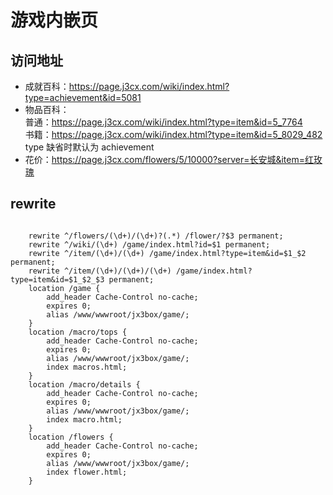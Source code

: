 # 游戏内嵌页

## 访问地址

-   成就百科：https://page.j3cx.com/wiki/index.html?type=achievement&id=5081
-   物品百科：  
    普通：https://page.j3cx.com/wiki/index.html?type=item&id=5_7764  
    书籍：https://page.j3cx.com/wiki/index.html?type=item&id=5_8029_482  
    type 缺省时默认为 achievement
-   花价：https://page.j3cx.com/flowers/5/10000?server=长安城&item=红玫瑰

## rewrite

```

    rewrite ^/flowers/(\d+)/(\d+)?(.*) /flower/?$3 permanent;
    rewrite ^/wiki/(\d+) /game/index.html?id=$1 permanent;
    rewrite ^/item/(\d+)/(\d+) /game/index.html?type=item&id=$1_$2 permanent;
    rewrite ^/item/(\d+)/(\d+)/(\d+) /game/index.html?type=item&id=$1_$2_$3 permanent;
    location /game {
        add_header Cache-Control no-cache;
        expires 0;
        alias /www/wwwroot/jx3box/game/;
    }
    location /macro/tops {
        add_header Cache-Control no-cache;
        expires 0;
        alias /www/wwwroot/jx3box/game/;
        index macros.html;
    }
    location /macro/details {
        add_header Cache-Control no-cache;
        expires 0;
        alias /www/wwwroot/jx3box/game/;
        index macro.html;
    }
    location /flowers {
        add_header Cache-Control no-cache;
        expires 0;
        alias /www/wwwroot/jx3box/game/;
        index flower.html;
    }
```
